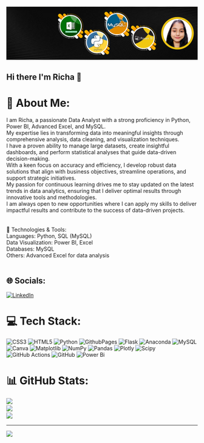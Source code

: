 ![logo](https://github.com/RichaSinghhh/RichaSinghhh/blob/main/profile%20banner.png)
## Hi there I'm Richa 👋
# 💫 About Me:
I am Richa, a passionate Data Analyst with a strong proficiency in Python, Power BI, Advanced Excel, and MySQL. <br>My expertise lies in transforming data into meaningful insights through comprehensive analysis, data cleaning, and visualization techniques. <br>I have a proven ability to manage large datasets, create insightful dashboards, and perform statistical analyses that guide data-driven decision-making.<br>With a keen focus on accuracy and efficiency, I develop robust data solutions that align with business objectives, streamline operations, and support strategic initiatives. <br>My passion for continuous learning drives me to stay updated on the latest trends in data analytics, ensuring that I deliver optimal results through innovative tools and methodologies.<br>I am always open to new opportunities where I can apply my skills to deliver impactful results and contribute to the success of data-driven projects.<br><br><br>🔧 Technologies & Tools:<br>Languages: Python, SQL (MySQL)<br>Data Visualization: Power BI, Excel<br>Databases: MySQL<br>Others: Advanced Excel for data analysis<br><br>


## 🌐 Socials:
[![LinkedIn](https://img.shields.io/badge/LinkedIn-%230077B5.svg?logo=linkedin&logoColor=white)](https://linkedin.com/in/www.linkedin.com/in/richa-singh-588304273) 

# 💻 Tech Stack:
![CSS3](https://img.shields.io/badge/css3-%231572B6.svg?style=for-the-badge&logo=css3&logoColor=white) ![HTML5](https://img.shields.io/badge/html5-%23E34F26.svg?style=for-the-badge&logo=html5&logoColor=white) ![Python](https://img.shields.io/badge/python-3670A0?style=for-the-badge&logo=python&logoColor=ffdd54) ![GithubPages](https://img.shields.io/badge/github%20pages-121013?style=for-the-badge&logo=github&logoColor=white) ![Flask](https://img.shields.io/badge/flask-%23000.svg?style=for-the-badge&logo=flask&logoColor=white) ![Anaconda](https://img.shields.io/badge/Anaconda-%2344A833.svg?style=for-the-badge&logo=anaconda&logoColor=white) ![MySQL](https://img.shields.io/badge/mysql-4479A1.svg?style=for-the-badge&logo=mysql&logoColor=white) ![Canva](https://img.shields.io/badge/Canva-%2300C4CC.svg?style=for-the-badge&logo=Canva&logoColor=white) ![Matplotlib](https://img.shields.io/badge/Matplotlib-%23ffffff.svg?style=for-the-badge&logo=Matplotlib&logoColor=black) ![NumPy](https://img.shields.io/badge/numpy-%23013243.svg?style=for-the-badge&logo=numpy&logoColor=white) ![Pandas](https://img.shields.io/badge/pandas-%23150458.svg?style=for-the-badge&logo=pandas&logoColor=white) ![Plotly](https://img.shields.io/badge/Plotly-%233F4F75.svg?style=for-the-badge&logo=plotly&logoColor=white) ![Scipy](https://img.shields.io/badge/SciPy-%230C55A5.svg?style=for-the-badge&logo=scipy&logoColor=%white) ![GitHub Actions](https://img.shields.io/badge/github%20actions-%232671E5.svg?style=for-the-badge&logo=githubactions&logoColor=white) ![GitHub](https://img.shields.io/badge/github-%23121011.svg?style=for-the-badge&logo=github&logoColor=white) ![Power Bi](https://img.shields.io/badge/power_bi-F2C811?style=for-the-badge&logo=powerbi&logoColor=black)
# 📊 GitHub Stats:
![](https://github-readme-stats.vercel.app/api?username=RichaSinghhh&theme=dark&hide_border=false&include_all_commits=false&count_private=false)<br/>
![](https://github-readme-streak-stats.herokuapp.com/?user=RichaSinghhh&theme=dark&hide_border=false)<br/>
![](https://github-readme-stats.vercel.app/api/top-langs/?username=RichaSinghhh&theme=dark&hide_border=false&include_all_commits=false&count_private=false&layout=compact)

---
[![](https://visitcount.itsvg.in/api?id=RichaSinghhh&icon=0&color=0)](https://visitcount.itsvg.in)

<!-- Proudly created with GPRM ( https://gprm.itsvg.in ) -->
